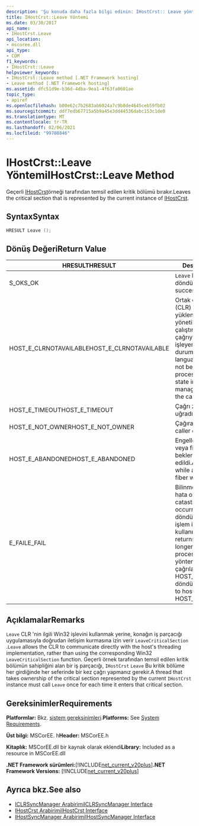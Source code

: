 ```yaml
---
description: 'Şu konuda daha fazla bilgi edinin: IHostCrst:: Leave yöntemi'
title: IHostCrst::Leave Yöntemi
ms.date: 03/30/2017
api_name:
- IHostCrst.Leave
api_location:
- mscoree.dll
api_type:
- COM
f1_keywords:
- IHostCrst::Leave
helpviewer_keywords:
- IHostCrst::Leave method [.NET Framework hosting]
- Leave method [.NET Framework hosting]
ms.assetid: dfc51d9e-b36d-4dba-9ea1-4f63fa0601ae
topic_type:
- apiref
ms.openlocfilehash: b00e62c7b2683ab6024a7c9b8de4645ceb59fb02
ms.sourcegitcommit: ddf7edb67715a5b9a45e3dd44536dabc153c1de0
ms.translationtype: MT
ms.contentlocale: tr-TR
ms.lasthandoff: 02/06/2021
ms.locfileid: "99708846"
---
```

# <a name="ihostcrstleave-method"></a><span data-ttu-id="425e4-103">IHostCrst::Leave Yöntemi</span><span class="sxs-lookup"><span data-stu-id="425e4-103">IHostCrst::Leave Method</span></span>

<span data-ttu-id="425e4-104">Geçerli [IHostCrst](ihostcrst-interface.md)örneği tarafından temsil edilen kritik bölümü bırakır.</span><span class="sxs-lookup"><span data-stu-id="425e4-104">Leaves the critical section that is represented by the current instance of [IHostCrst](ihostcrst-interface.md).</span></span>  
  
## <a name="syntax"></a><span data-ttu-id="425e4-105">Syntax</span><span class="sxs-lookup"><span data-stu-id="425e4-105">Syntax</span></span>  
  
```cpp  
HRESULT Leave ();  
```  
  
## <a name="return-value"></a><span data-ttu-id="425e4-106">Dönüş Değeri</span><span class="sxs-lookup"><span data-stu-id="425e4-106">Return Value</span></span>  
  
|<span data-ttu-id="425e4-107">HRESULT</span><span class="sxs-lookup"><span data-stu-id="425e4-107">HRESULT</span></span>|<span data-ttu-id="425e4-108">Description</span><span class="sxs-lookup"><span data-stu-id="425e4-108">Description</span></span>|  
|-------------|-----------------|  
|<span data-ttu-id="425e4-109">S_OK</span><span class="sxs-lookup"><span data-stu-id="425e4-109">S_OK</span></span>|<span data-ttu-id="425e4-110">`Leave` başarıyla döndürüldü.</span><span class="sxs-lookup"><span data-stu-id="425e4-110">`Leave` returned successfully.</span></span>|  
|<span data-ttu-id="425e4-111">HOST_E_CLRNOTAVAILABLE</span><span class="sxs-lookup"><span data-stu-id="425e4-111">HOST_E_CLRNOTAVAILABLE</span></span>|<span data-ttu-id="425e4-112">Ortak dil çalışma zamanı (CLR) bir işleme yüklenmemiş veya CLR yönetilen kodu çalıştıramayacağı veya çağrıyı başarıyla işleyemediği bir durumda.</span><span class="sxs-lookup"><span data-stu-id="425e4-112">The common language runtime (CLR) has not been loaded into a process, or the CLR is in a state in which it cannot run managed code or process the call successfully.</span></span>|  
|<span data-ttu-id="425e4-113">HOST_E_TIMEOUT</span><span class="sxs-lookup"><span data-stu-id="425e4-113">HOST_E_TIMEOUT</span></span>|<span data-ttu-id="425e4-114">Çağrı zaman aşımına uğradı.</span><span class="sxs-lookup"><span data-stu-id="425e4-114">The call timed out.</span></span>|  
|<span data-ttu-id="425e4-115">HOST_E_NOT_OWNER</span><span class="sxs-lookup"><span data-stu-id="425e4-115">HOST_E_NOT_OWNER</span></span>|<span data-ttu-id="425e4-116">Çağıranın kilidi yoktur.</span><span class="sxs-lookup"><span data-stu-id="425e4-116">The caller does not own the lock.</span></span>|  
|<span data-ttu-id="425e4-117">HOST_E_ABANDONED</span><span class="sxs-lookup"><span data-stu-id="425e4-117">HOST_E_ABANDONED</span></span>|<span data-ttu-id="425e4-118">Engellenen bir iş parçacığı veya fiber üzerinde beklerken bir olay iptal edildi.</span><span class="sxs-lookup"><span data-stu-id="425e4-118">An event was canceled while a blocked thread or fiber was waiting on it.</span></span>|  
|<span data-ttu-id="425e4-119">E_FAIL</span><span class="sxs-lookup"><span data-stu-id="425e4-119">E_FAIL</span></span>|<span data-ttu-id="425e4-120">Bilinmeyen bir çok zararlı hata oluştu.</span><span class="sxs-lookup"><span data-stu-id="425e4-120">An unknown catastrophic failure occurred.</span></span> <span data-ttu-id="425e4-121">Bir yöntem E_FAIL döndürdüğünde, CLR artık işlem içinde kullanılamaz.</span><span class="sxs-lookup"><span data-stu-id="425e4-121">When a method returns E_FAIL, the CLR is no longer usable within the process.</span></span> <span data-ttu-id="425e4-122">Barındırma yöntemlerine yapılan sonraki çağrılar HOST_E_CLRNOTAVAILABLE döndürür.</span><span class="sxs-lookup"><span data-stu-id="425e4-122">Subsequent calls to hosting methods return HOST_E_CLRNOTAVAILABLE.</span></span>|  
  
## <a name="remarks"></a><span data-ttu-id="425e4-123">Açıklamalar</span><span class="sxs-lookup"><span data-stu-id="425e4-123">Remarks</span></span>  

 <span data-ttu-id="425e4-124">`Leave` CLR 'nin ilgili Win32 işlevini kullanmak yerine, konağın iş parçacığı uygulamasıyla doğrudan iletişim kurmasına izin verir `LeaveCriticalSection` .</span><span class="sxs-lookup"><span data-stu-id="425e4-124">`Leave` allows the CLR to communicate directly with the host's threading implementation, rather than using the corresponding Win32 `LeaveCriticalSection` function.</span></span> <span data-ttu-id="425e4-125">Geçerli örnek tarafından temsil edilen kritik bölümün sahipliğini alan bir iş parçacığı, `IHostCrst` `Leave` Bu kritik bölüme her girdiğinde her seferinde bir kez çağrı yapmanız gerekir.</span><span class="sxs-lookup"><span data-stu-id="425e4-125">A thread that takes ownership of the critical section represented by the current `IHostCrst` instance must call `Leave` once for each time it enters that critical section.</span></span>  
  
## <a name="requirements"></a><span data-ttu-id="425e4-126">Gereksinimler</span><span class="sxs-lookup"><span data-stu-id="425e4-126">Requirements</span></span>  

 <span data-ttu-id="425e4-127">**Platformlar:** Bkz. [sistem gereksinimleri](../../get-started/system-requirements.md).</span><span class="sxs-lookup"><span data-stu-id="425e4-127">**Platforms:** See [System Requirements](../../get-started/system-requirements.md).</span></span>  
  
 <span data-ttu-id="425e4-128">**Üst bilgi:** MSCorEE. h</span><span class="sxs-lookup"><span data-stu-id="425e4-128">**Header:** MSCorEE.h</span></span>  
  
 <span data-ttu-id="425e4-129">**Kitaplık:** MSCorEE.dll bir kaynak olarak eklendi</span><span class="sxs-lookup"><span data-stu-id="425e4-129">**Library:** Included as a resource in MSCorEE.dll</span></span>  
  
 <span data-ttu-id="425e4-130">**.NET Framework sürümleri:**[!INCLUDE[net_current_v20plus](../../../../includes/net-current-v20plus-md.md)]</span><span class="sxs-lookup"><span data-stu-id="425e4-130">**.NET Framework Versions:** [!INCLUDE[net_current_v20plus](../../../../includes/net-current-v20plus-md.md)]</span></span>  
  
## <a name="see-also"></a><span data-ttu-id="425e4-131">Ayrıca bkz.</span><span class="sxs-lookup"><span data-stu-id="425e4-131">See also</span></span>

- [<span data-ttu-id="425e4-132">ICLRSyncManager Arabirimi</span><span class="sxs-lookup"><span data-stu-id="425e4-132">ICLRSyncManager Interface</span></span>](iclrsyncmanager-interface.md)
- [<span data-ttu-id="425e4-133">IHostCrst Arabirimi</span><span class="sxs-lookup"><span data-stu-id="425e4-133">IHostCrst Interface</span></span>](ihostcrst-interface.md)
- [<span data-ttu-id="425e4-134">IHostSyncManager Arabirimi</span><span class="sxs-lookup"><span data-stu-id="425e4-134">IHostSyncManager Interface</span></span>](ihostsyncmanager-interface.md)
